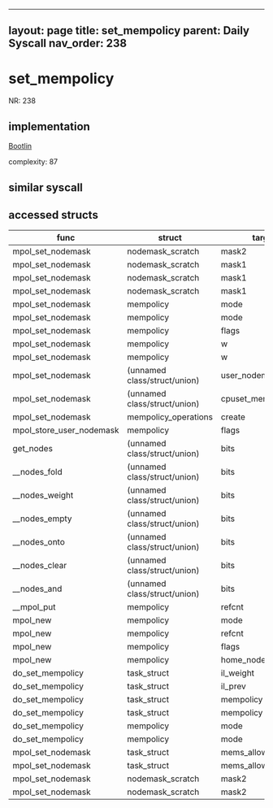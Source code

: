 
---
layout: page
title: set_mempolicy
parent: Daily Syscall
nav_order: 238
---
        

# set_mempolicy
NR: 238

## implementation
[Bootlin](https://elixir.bootlin.com/linux/v6.14.7/source/mm/mempolicy.c#L1634)

complexity: 87


## similar syscall


## accessed structs

|func|struct|target|location|has_read|has_write|
|--|--|--|--|--|--|
|mpol_set_nodemask|nodemask_scratch|mask2|https://elixir.bootlin.com/linux/v6.14.7/source/mm/mempolicy.c#L291|false|false|
|mpol_set_nodemask|nodemask_scratch|mask1|https://elixir.bootlin.com/linux/v6.14.7/source/mm/mempolicy.c#L276|false|false|
|mpol_set_nodemask|nodemask_scratch|mask1|https://elixir.bootlin.com/linux/v6.14.7/source/mm/mempolicy.c#L282|false|false|
|mpol_set_nodemask|nodemask_scratch|mask1|https://elixir.bootlin.com/linux/v6.14.7/source/mm/mempolicy.c#L284|false|false|
|mpol_set_nodemask|mempolicy|mode|https://elixir.bootlin.com/linux/v6.14.7/source/mm/mempolicy.c#L272|true|true|
|mpol_set_nodemask|mempolicy|mode|https://elixir.bootlin.com/linux/v6.14.7/source/mm/mempolicy.c#L291|true|true|
|mpol_set_nodemask|mempolicy|flags|https://elixir.bootlin.com/linux/v6.14.7/source/mm/mempolicy.c#L281|true|true|
|mpol_set_nodemask|mempolicy|w|https://elixir.bootlin.com/linux/v6.14.7/source/mm/mempolicy.c#L287|true|true|
|mpol_set_nodemask|mempolicy|w|https://elixir.bootlin.com/linux/v6.14.7/source/mm/mempolicy.c#L289|true|true|
|mpol_set_nodemask|(unnamed class/struct/union)|user_nodemask|https://elixir.bootlin.com/linux/v6.14.7/source/mm/mempolicy.c#L287|false|false|
|mpol_set_nodemask|(unnamed class/struct/union)|cpuset_mems_allowed|https://elixir.bootlin.com/linux/v6.14.7/source/mm/mempolicy.c#L289|false|false|
|mpol_set_nodemask|mempolicy_operations|create|https://elixir.bootlin.com/linux/v6.14.7/source/mm/mempolicy.c#L291|true|true|
|mpol_store_user_nodemask|mempolicy|flags|https://elixir.bootlin.com/linux/v6.14.7/source/mm/mempolicy.c#L225|true|true|
|get_nodes|(unnamed class/struct/union)|bits|https://elixir.bootlin.com/linux/v6.14.7/source/mm/mempolicy.c#L1470|false|false|
|__nodes_fold|(unnamed class/struct/union)|bits|https://elixir.bootlin.com/linux/v6.14.7/source/include/linux/nodemask.h#L382|false|false|
|__nodes_weight|(unnamed class/struct/union)|bits|https://elixir.bootlin.com/linux/v6.14.7/source/include/linux/nodemask.h#L241|false|false|
|__nodes_empty|(unnamed class/struct/union)|bits|https://elixir.bootlin.com/linux/v6.14.7/source/include/linux/nodemask.h#L229|false|false|
|__nodes_onto|(unnamed class/struct/union)|bits|https://elixir.bootlin.com/linux/v6.14.7/source/include/linux/nodemask.h#L374|false|false|
|__nodes_clear|(unnamed class/struct/union)|bits|https://elixir.bootlin.com/linux/v6.14.7/source/include/linux/nodemask.h#L149|false|false|
|__nodes_and|(unnamed class/struct/union)|bits|https://elixir.bootlin.com/linux/v6.14.7/source/include/linux/nodemask.h#L167|false|false|
|__mpol_put|mempolicy|refcnt|https://elixir.bootlin.com/linux/v6.14.7/source/mm/mempolicy.c#L346|false|false|
|mpol_new|mempolicy|mode|https://elixir.bootlin.com/linux/v6.14.7/source/mm/mempolicy.c#L336|false|false|
|mpol_new|mempolicy|refcnt|https://elixir.bootlin.com/linux/v6.14.7/source/mm/mempolicy.c#L335|false|false|
|mpol_new|mempolicy|flags|https://elixir.bootlin.com/linux/v6.14.7/source/mm/mempolicy.c#L337|false|false|
|mpol_new|mempolicy|home_node|https://elixir.bootlin.com/linux/v6.14.7/source/mm/mempolicy.c#L338|false|false|
|do_set_mempolicy|task_struct|il_weight|https://elixir.bootlin.com/linux/v6.14.7/source/mm/mempolicy.c#L876|false|false|
|do_set_mempolicy|task_struct|il_prev|https://elixir.bootlin.com/linux/v6.14.7/source/mm/mempolicy.c#L875|false|false|
|do_set_mempolicy|task_struct|mempolicy|https://elixir.bootlin.com/linux/v6.14.7/source/mm/mempolicy.c#L872|false|false|
|do_set_mempolicy|task_struct|mempolicy|https://elixir.bootlin.com/linux/v6.14.7/source/mm/mempolicy.c#L871|true|true|
|do_set_mempolicy|mempolicy|mode|https://elixir.bootlin.com/linux/v6.14.7/source/mm/mempolicy.c#L873|true|true|
|do_set_mempolicy|mempolicy|mode|https://elixir.bootlin.com/linux/v6.14.7/source/mm/mempolicy.c#L874|true|true|
|mpol_set_nodemask|task_struct|mems_allowed|https://elixir.bootlin.com/linux/v6.14.7/source/mm/mempolicy.c#L276|false|false|
|mpol_set_nodemask|task_struct|mems_allowed|https://elixir.bootlin.com/linux/v6.14.7/source/mm/mempolicy.c#L289|true|true|
|mpol_set_nodemask|nodemask_scratch|mask2|https://elixir.bootlin.com/linux/v6.14.7/source/mm/mempolicy.c#L282|false|false|
|mpol_set_nodemask|nodemask_scratch|mask2|https://elixir.bootlin.com/linux/v6.14.7/source/mm/mempolicy.c#L284|false|false|
